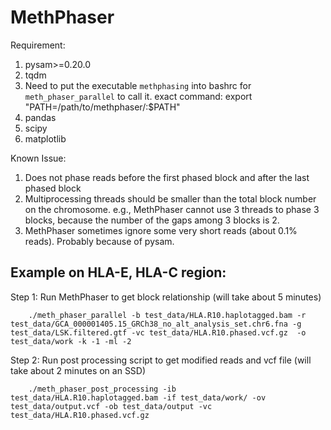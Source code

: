 # MethPhaser

Requirement: 
1. pysam>=0.20.0
2. tqdm
3. Need to put the executable `methphasing` into bashrc for `meth_phaser_parallel` to call it. exact command: export "PATH=/path/to/methphaser/:$PATH"
4. pandas
5. scipy
6. matplotlib

Known Issue:
1. Does not phase reads before the first phased block and after the last phased block
2. Multiprocessing threads should be smaller than the total block number on the chromosome. e.g., MethPhaser cannot use 3 threads to phase 3 blocks, because the number of the gaps among 3 blocks is 2.  
3. MethPhaser sometimes ignore some very short reads (about 0.1% reads). Probably because of pysam. 


## Example on HLA-E, HLA-C region: 
Step 1: Run MethPhaser to get block relationship (will take about 5 minutes)

        ./meth_phaser_parallel -b test_data/HLA.R10.haplotagged.bam -r test_data/GCA_000001405.15_GRCh38_no_alt_analysis_set.chr6.fna -g test_data/LSK.filtered.gtf -vc test_data/HLA.R10.phased.vcf.gz  -o test_data/work -k -1 -ml -2

Step 2: Run post processing script to get modified reads and vcf file (will take about 2 minutes on an SSD)

        ./meth_phaser_post_processing -ib test_data/HLA.R10.haplotagged.bam -if test_data/work/ -ov test_data/output.vcf -ob test_data/output -vc test_data/HLA.R10.phased.vcf.gz 
